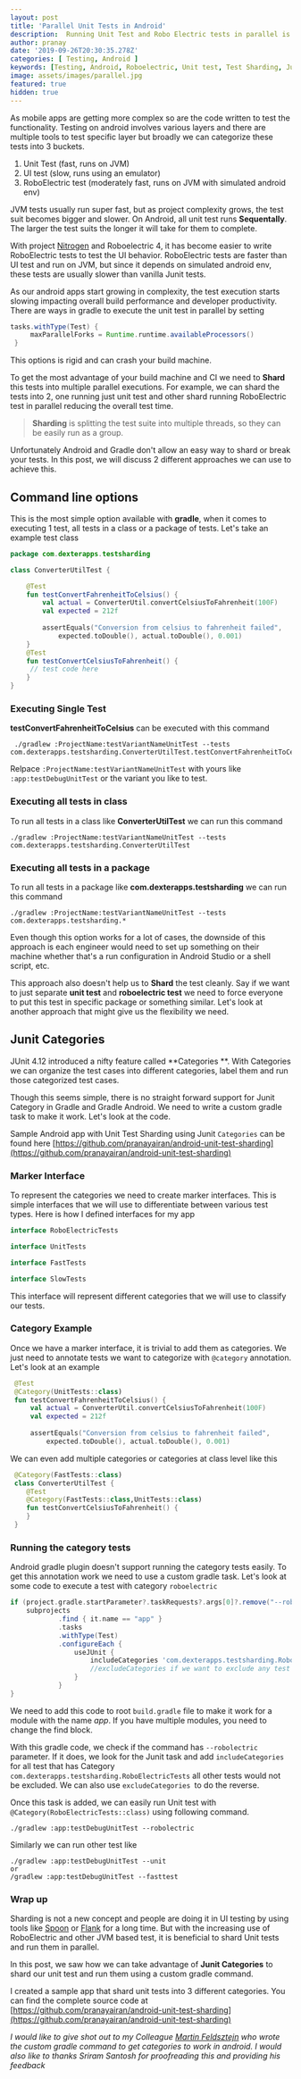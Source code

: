 ```yaml
---
layout: post
title: 'Parallel Unit Tests in Android'
description:  Running Unit Test and Robo Electric tests in parallel is hard in Android. We can simplify this by using Junit Categories and a custom gradle task. This article shows how we can shard the unit test on android using jUnit categories. 
author: pranay
date: '2019-09-26T20:30:35.278Z'
categories: [ Testing, Android ]
keywords: [Testing, Android, Roboelectric, Unit test, Test Sharding, Junit Categories]
image: assets/images/parallel.jpg
featured: true
hidden: true
---
```

As mobile apps are getting more complex so are the code written to test the functionality. Testing on android involves various layers and there are multiple tools to test specific layer but broadly we can categorize these tests into 3 buckets. 

 1. Unit Test (fast, runs on JVM)
 2. UI test (slow, runs using an emulator)
 3. RoboElectric test (moderately fast, runs on JVM with simulated android env)

JVM tests usually run super fast, but as project complexity grows, the test suit becomes bigger and slower. On Android, all unit test runs **Sequentally**. The larger the test suits the longer it will take for them to complete. 

With project [Nitrogen](https://medium.com/androiddevelopers/write-once-run-everywhere-tests-on-android-88adb2ba20c5) and Roboelectric 4, it has become easier to write RoboElectric tests to test the UI behavior. RoboElectric tests are faster than UI test and run on JVM, but since it depends on simulated android env, these tests are usually slower than vanilla Junit tests. 

As our android apps start growing in complexity, the test execution starts slowing impacting overall build performance and developer productivity.  There are ways in gradle to execute the unit test in parallel by setting 

   ``` groovy
tasks.withType(Test) {
        maxParallelForks = Runtime.runtime.availableProcessors()
    }
```

This options is rigid and can crash your build machine. 

To get the most advantage of your build machine and CI we need to **Shard** this tests into multiple parallel executions. For example, we can shard the tests into 2, one running just unit test and other shard running RoboElectric test in parallel reducing the overall test time. 

> **Sharding** is splitting the test suite into multiple threads, so they can be easily run as a group. 

Unfortunately Android and Gradle don't allow an easy way to shard or break your tests. In this post, we will discuss 2 different approaches we can use to achieve this. 

##  Command line options

This is the most simple option available with **gradle**, when it comes to executing 1 test, all tests in a class or a package of tests. 
Let's take an example test class 

```kotlin
package com.dexterapps.testsharding

class ConverterUtilTest {

    @Test
    fun testConvertFahrenheitToCelsius() {
        val actual = ConverterUtil.convertCelsiusToFahrenheit(100F)
        val expected = 212f
        
        assertEquals("Conversion from celsius to fahrenheit failed",
            expected.toDouble(), actual.toDouble(), 0.001)
    }
    @Test
    fun testConvertCelsiusToFahrenheit() {
     // test code here
    }
}
```
### Executing Single Test
**testConvertFahrenheitToCelsius**  can be executed with this command
```
 ./gradlew :ProjectName:testVariantNameUnitTest --tests com.dexterapps.testsharding.ConverterUtilTest.testConvertFahrenheitToCelsius

```
Relpace `:ProjectName:testVariantNameUnitTest` with yours like  `:app:testDebugUnitTest` or the variant you like to test.


### Executing all tests in class
To run all tests in a class like **ConverterUtilTest** we can run this command
```
./gradlew :ProjectName:testVariantNameUnitTest --tests com.dexterapps.testsharding.ConverterUtilTest
```

### Executing all tests in a package
To run all tests in a package like **com.dexterapps.testsharding** we can run this command
```
./gradlew :ProjectName:testVariantNameUnitTest --tests com.dexterapps.testsharding.*
```
Even though this option works for a lot of cases, the downside of this approach is each engineer would need to set up something on their machine whether that's a run configuration in Android Studio or a shell script, etc. 

This approach also doesn't help us to **Shard** the test cleanly.  Say if we want to just separate **unit test** and **roboelectric test**  we need to force everyone to put this test in specific package or something similar.  Let's look at another approach that might give us the flexibility we need. 

##  Junit Categories
JUnit 4.12 introduced a nifty feature called **Categories **. With Categories we can organize the test cases into different categories, label them and run those categorized test cases. 

Though this seems simple, there is no straight forward support for Junit Category in Gradle and Gradle Android. We need to write a custom gradle task to make it work. Let's look at the code. 

Sample Android app with Unit Test Sharding using Junit  `Categories` can be found here [https://github.com/pranayairan/android-unit-test-sharding](https://github.com/pranayairan/android-unit-test-sharding)

### Marker Interface 
To represent the categories we need to create marker interfaces. This is simple interfaces that we will use to differentiate between various test types. Here is how I defined interfaces for my app
```kotlin
interface RoboElectricTests

interface UnitTests

interface FastTests

interface SlowTests
```
This interface will represent different categories that we will use to classify our tests. 

### Category Example
Once we have a marker interface, it is trivial to add them as categories. We just need to annotate tests we want to categorize with `@category` annotation. Let's look at an example

```kotlin
 @Test
 @Category(UnitTests::class)
 fun testConvertFahrenheitToCelsius() {
     val actual = ConverterUtil.convertCelsiusToFahrenheit(100F)
     val expected = 212f
     
     assertEquals("Conversion from celsius to fahrenheit failed",
         expected.toDouble(), actual.toDouble(), 0.001)
```
We can even add multiple categories or categories at class level like this 
```kotlin
 @Category(FastTests::class)  
 class ConverterUtilTest {
    @Test  
    @Category(FastTests::class,UnitTests::class)  
    fun testConvertCelsiusToFahrenheit() {
    }
 }
```

### Running the category tests
Android gradle plugin doesn't support running the category tests easily. To get this annotation work we need to use a custom gradle task.  Let's look at some code to execute a test with category `roboelectric`
```groovy
if (project.gradle.startParameter?.taskRequests?.args[0]?.remove("--robolectric")) {
    subprojects
            .find { it.name == "app" }
            .tasks
            .withType(Test)
            .configureEach {
                useJUnit {
                    includeCategories 'com.dexterapps.testsharding.RoboElectricTests'
                    //excludeCategories if we want to exclude any test
                }
            }
}
```
We need to add this code to root `build.gradle` file to make it work for a module with the name _app_. If you have multiple modules, you need to change the find block. 

With this gradle code, we check if the command has `--robolectric` parameter. If it does, we look for the Junit task and add `includeCategories` for all test that has Category `com.dexterapps.testsharding.RoboElectricTests` all other tests would not be excluded. We can also use `excludeCategories `to do the reverse. 

Once this task is added, we can easily run Unit test with `@Category(RoboElectricTests::class)` using following command. 
```
./gradlew :app:testDebugUnitTest --robolectric
```
Similarly we can run other test like 
```
./gradlew :app:testDebugUnitTest --unit
or
/gradlew :app:testDebugUnitTest --fasttest
```

### Wrap up

Sharding is not a new concept and people are doing it in UI testing by using tools like [Spoon](https://square.github.io/spoon/) or [Flank](https://github.com/TestArmada/flank) for a long time. But with the increasing use of RoboElectric and other JVM based test, it is beneficial to shard Unit tests and run them in parallel. 

In this post, we saw how we can take advantage of **Junit Categories** to shard our unit test and run them using a custom gradle command. 

I created a sample app that shard unit tests into 3 different categories. You can find the complete source code at  [https://github.com/pranayairan/android-unit-test-sharding](https://github.com/pranayairan/android-unit-test-sharding)

_I would like to give shot out to my Colleague [Martin Feldsztejn](https://github.com/martofeld) who wrote the custom gradle command to get categories to work in android. I would also like to thanks Sriram Santosh for proofreading this and providing his feedback_

